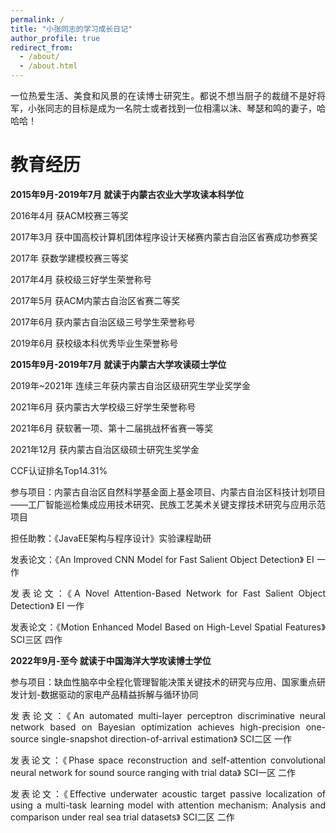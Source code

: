 ```yaml
---
permalink: /
title: "小张同志的学习成长日记"
author_profile: true
redirect_from: 
  - /about/
  - /about.html
---
```


<p style="text-align: justify;">一位热爱生活、美食和风景的在读博士研究生。都说不想当厨子的裁缝不是好将军，小张同志的目标是成为一名院士或者找到一位相濡以沫、琴瑟和鸣的妻子，哈哈哈！</p>

教育经历
======
**2015年9月-2019年7月 就读于内蒙古农业大学攻读本科学位**
<p style="text-align: justify;">2016年4月 获ACM校赛三等奖</p>
<p style="text-align: justify;">2017年3月 获中国高校计算机团体程序设计天梯赛内蒙古自治区省赛成功参赛奖</p>
<p style="text-align: justify;">2017年 获数学建模校赛三等奖</p>
<p style="text-align: justify;">2017年4月 获校级三好学生荣誉称号</p>
<p style="text-align: justify;">2017年5月 获ACM内蒙古自治区省赛二等奖</p>
<p style="text-align: justify;">2017年6月 获内蒙古自治区级三号学生荣誉称号</p> 
<p style="text-align: justify;">2019年6月 获校级本科优秀毕业生荣誉称号</p>

**2015年9月-2019年7月 就读于内蒙古大学攻读硕士学位**
<p style="text-align: justify;">2019年~2021年 连续三年获内蒙古自治区级研究生学业奖学金</p>
<p style="text-align: justify;">2021年6月 获内蒙古大学校级三好学生荣誉称号</p>
<p style="text-align: justify;">2021年6月 获软著一项、第十二届挑战杯省赛一等奖</p>
<p style="text-align: justify;">2021年12月 获内蒙古自治区级硕士研究生奖学金</p>
<p style="text-align: justify;">CCF认证排名Top14.31%</p>
<p style="text-align: justify;">参与项目：内蒙古自治区自然科学基金面上基金项目、内蒙古自治区科技计划项目——工厂智能巡检集成应用技术研究、民族工艺美术关键支撑技术研究与应用示范项目</p>
<p style="text-align: justify;">担任助教：《JavaEE架构与程序设计》实验课程助研</p>
<p style="text-align: justify;">发表论文：《An Improved CNN Model for Fast Salient Object Detection》 EI 一作</p>
<p style="text-align: justify;">发表论文：《A Novel Attention-Based Network for Fast Salient Object Detection》 EI 一作</p>
<p style="text-align: justify;">发表论文：《Motion Enhanced Model Based on High-Level Spatial Features》 SCI三区 四作</p>

**2022年9月-至今 就读于中国海洋大学攻读博士学位**
<p style="text-align: justify;">参与项目：缺血性脑卒中全程化管理智能决策关键技术的研究与应用、国家重点研发计划-数据驱动的家电产品精益拆解与循环协同</p>
<p style="text-align: justify;">发表论文：《An automated multi-layer perceptron discriminative neural network based on Bayesian optimization achieves high-precision one-source single-snapshot direction-of-arrival estimation》 SCI二区 一作</p>
<p style="text-align: justify;">发表论文：《Phase space reconstruction and self-attention convolutional neural network for sound source ranging with trial data》 SCI一区 二作</p>
<p style="text-align: justify;">发表论文：《Effective underwater acoustic target passive localization of using a multi-task learning model with attention mechanism: Analysis and comparison under real sea trial datasets》 SCI二区 二作</p>
